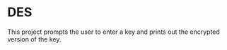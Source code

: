# DES
This project prompts the user to enter a key and prints out the encrypted version of the key.
